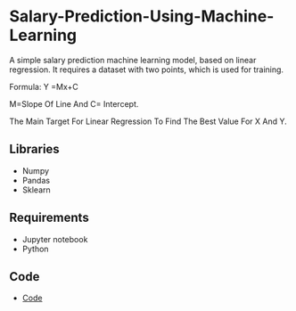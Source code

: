 # Salary-Prediction-Using-Machine-Learning

A simple salary prediction machine learning model, based on linear regression. It requires a dataset with two points, which is used for training. 


Formula: Y =Mx+C

M=Slope Of Line And C= Intercept.

The Main Target For Linear Regression To Find The Best Value For X And Y.




## Libraries

* Numpy
* Pandas
* Sklearn


## Requirements

* Jupyter notebook
* Python

## Code
* [Code](code/)
